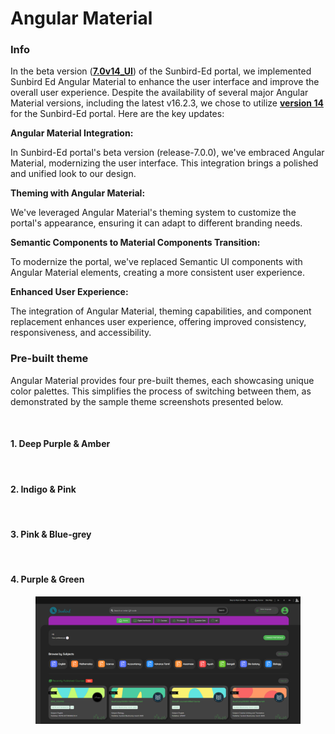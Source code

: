 # Angular Material

### Info

In the beta version ([**7.0v14\_UI**](https://github.com/Sunbird-Ed/SunbirdEd-portal/tree/7.0v14\_UI)) of the Sunbird-Ed portal, we implemented Sunbird Ed Angular Material to enhance the user interface and improve the overall user experience. Despite the availability of several major Angular Material versions, including the latest v16.2.3, we chose to utilize [**version 14**](https://v14.material.angular.io/) for the Sunbird-Ed portal. Here are the key updates:

**Angular Material Integration:**

In Sunbird-Ed portal's beta version (release-7.0.0), we've embraced Angular Material, modernizing the user interface. This integration brings a polished and unified look to our design.

**Theming with Angular Material:**

We've leveraged Angular Material's theming system to customize the portal's appearance, ensuring it can adapt to different branding needs.

**Semantic Components to Material Components Transition:**

To modernize the portal, we've replaced Semantic UI components with Angular Material elements, creating a more consistent user experience.

**Enhanced User Experience:**

The integration of Angular Material, theming capabilities, and component replacement enhances user experience, offering improved consistency, responsiveness, and accessibility.

### Pre-built theme

Angular Material provides four pre-built themes, each showcasing unique color palettes. This simplifies the process of switching between them, as demonstrated by the sample theme screenshots presented below.

<figure><img src="https://files.gitbook.com/v0/b/gitbook-x-prod.appspot.com/o/spaces%2FAEDw4QSTF4bOoUHIOEnN%2Fuploads%2FEb4N9j9NeXDFnvqlXD3d%2Ftheme-switch.webp?alt=media&#x26;token=c848a239-3f1c-44bd-84ab-a140d67c91c9" alt=""><figcaption></figcaption></figure>

#### 1. Deep Purple & Amber <a href="#1.-deep-purple-and-amber" id="1.-deep-purple-and-amber"></a>

<figure><img src="https://files.gitbook.com/v0/b/gitbook-x-prod.appspot.com/o/spaces%2FAEDw4QSTF4bOoUHIOEnN%2Fuploads%2FkWzJvfUGBbtxUqBWlR7E%2FDeep%20Purple%20%26%20Amber.webp?alt=media&#x26;token=7d6a75f5-4182-4934-b370-bc88a34410d1" alt=""><figcaption></figcaption></figure>

#### 2. Indigo & Pink <a href="#2.-indigo-and-pink" id="2.-indigo-and-pink"></a>

<figure><img src="https://files.gitbook.com/v0/b/gitbook-x-prod.appspot.com/o/spaces%2FAEDw4QSTF4bOoUHIOEnN%2Fuploads%2FmEjGOk5z6mIRoGGhYUAO%2FIndigo%20%26%20Pink.webp?alt=media&#x26;token=30f41fda-af63-43be-b19c-c1826e8ec9ac" alt=""><figcaption></figcaption></figure>

#### 3. Pink & Blue-grey <a href="#3.-pink-and-blue-grey" id="3.-pink-and-blue-grey"></a>

<figure><img src="https://files.gitbook.com/v0/b/gitbook-x-prod.appspot.com/o/spaces%2FAEDw4QSTF4bOoUHIOEnN%2Fuploads%2Fa8YecrT3G1Qi2CghD3xF%2FPink%20%26%20Blue-grey.webp?alt=media&#x26;token=e28af712-d0c3-4075-a4bd-9d4b4fa682e6" alt=""><figcaption></figcaption></figure>

#### 4. Purple & Green <a href="#4.-purple-and-green" id="4.-purple-and-green"></a>

<figure><img src="../../../../.gitbook/assets/image (4) (2).png" alt=""><figcaption></figcaption></figure>
